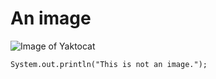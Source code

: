 # An image
![Image of Yaktocat](https://octodex.github.com/images/yaktocat.png)

```
System.out.println("This is not an image.");
```
